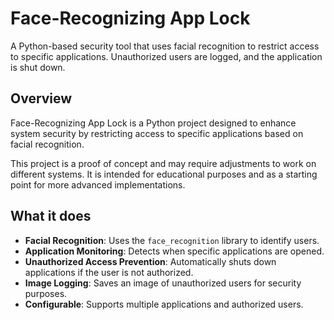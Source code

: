 # Face-Recognizing App Lock

A Python-based security tool that uses facial recognition to restrict access to specific applications. Unauthorized users are logged, and the application is shut down.

## Overview
Face-Recognizing App Lock is a Python project designed to enhance system security by restricting access to specific applications based on facial recognition. 

This project is a proof of concept and may require adjustments to work on different systems. It is intended for educational purposes and as a starting point for more advanced implementations.

## What it does
- **Facial Recognition**: Uses the `face_recognition` library to identify users.
- **Application Monitoring**: Detects when specific applications are opened.
- **Unauthorized Access Prevention**: Automatically shuts down applications if the user is not authorized.
- **Image Logging**: Saves an image of unauthorized users for security purposes.
- **Configurable**: Supports multiple applications and authorized users.

